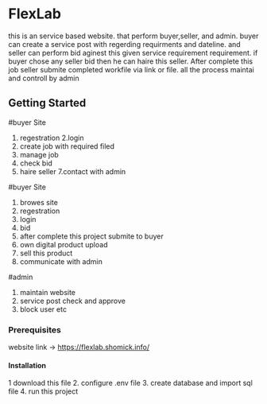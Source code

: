 # FlexLab

this is an service based website. that perform buyer,seller, and admin. buyer can create a service post with regerding requirments and dateline. and seller can perform bid aginest this given service requirement requirement. if buyer chose any seller bid then he can haire this seller. After complete this job seller submite completed workfile via link or file. all the process maintai and controll by admin




## Getting Started

#buyer Site
1. regestration 
2.login
3. create job with required filed
4. manage job 
5. check bid
6. haire seller
7.contact with admin

#buyer Site
1. browes site 
2. regestration
3. login 
4. bid
5. after complete this project submite to buyer
6. own digital product upload 
7. sell this product 
8. communicate with admin

#admin
1. maintain website
2. service post check and approve 
3. block user
etc



### Prerequisites
website link -> https://flexlab.shomick.info/

#### Installation
1 download this file 
2. configure .env file 
3. create database and import sql file
4. run this project 




